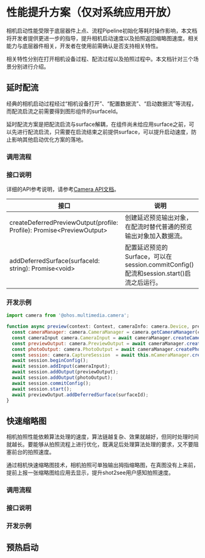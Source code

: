 # 性能提升方案（仅对系统应用开放）

相机启动性能受限于底层器件上点、流程Pipeline初始化等耗时操作影响，本文档将开发者提供更进一步的指导，提升相机启动速度以及拍照返回缩略图速度。相关能力与底层器件相关，开发者在使用前需确认是否支持相关特性。

​相关特性分别在打开相机设备过程、配流过程以及拍照过程中。本文档针对三个场景分别进行介绍。

## 延时配流

经典的相机启动过程经过“相机设备打开”、“配置数据流”、“启动数据流”等流程，而配流启流之前需要得到图形组件的surfaceId。

延时配流方案是把配流启流与surface解耦，在组件尚未给应用surface之前，可以先进行配流启流，只需要在启流结束之前提供surface，可以提升启动速度，防止影响其他启动优化方案的落地。

### 调用流程

### 接口说明

详细的API参考说明，请参考[Camera API文档](../reference/apis/js-apis-camera.md)。

| 接口 | 说明 |
| ---- | ---- |
| createDeferredPreviewOutput(profile: Profile): Promise\<PreviewOutput> | 创建延迟预览输出对象，在配流时替代普通的预览输出对象加入数据流。 |
| addDeferredSurface(surfaceId: string): Promise\<void> | 配置延迟预览的Surface，可以在session.commitConfig()配流和session.start()启流之后运行。 |

### 开发示例

```js
import camera from '@ohos.multimedia.camera';

function async preview(context: Context, cameraInfo: camera.Device, previewProfile: camera.Profile, photoProfile: camera.Profile, surfaceId: string): Promise<void> {
  const cameraManager: camera.CameraManager = camera.getCameraManager(context);
  const cameraInput camera.CameraInput = await cameraManager.createCameraInput(cameraInfo)
  const previewOutput: camera.PreviewOutput = await cameraManager.createDeferredPreviewOutput(previewProfile);
  const photoOutput: camera.PhotoOutput = await cameraManager.createPhotoOutput(photoProfile);
  const session: camera.CaptureSession  = await this.mCameraManager.createCaptureSession();
  await session.beginConfig();
  await session.addInput(cameraInput);
  await session.addOutput(previewOutput);
  await session.addOutput(photoOutput);
  await session.commitConfig();
  await session.start();
  await previewOutput.addDeferredSurface(surfaceId);
}
```

## 快速缩略图

相机拍照性能依赖算法处理的速度，算法链越复杂、效果就越好，但同时处理时间就越长。要能够从拍照流程上进行优化，既满足后处理算法处理的要求，又不要阻塞前台的拍照速度。

通过相机快速缩略图技术，相机拍照可单独输出拇指缩略图，在真图没有上来前，提前上报一张缩略图给应用去显示，提升shot2see用户感知拍照速度。

### 调用流程

### 接口说明

### 开发示例


## 预热启动